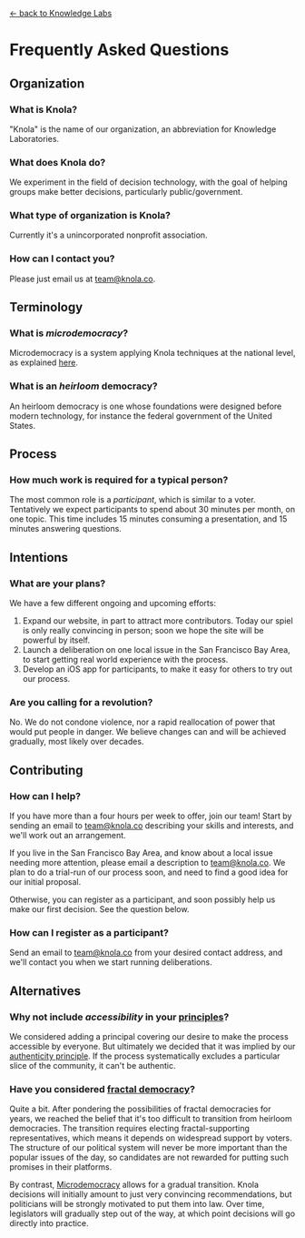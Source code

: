 [&larr; back to Knowledge Labs](.)

# Frequently Asked Questions

## Organization

### What is Knola?

"Knola" is the name of our organization, an abbreviation for Knowledge Laboratories.

### What does Knola do?

We experiment in the field of decision technology, with the goal of helping groups make better decisions, particularly public/government.

### What type of organization is Knola?

Currently it's a unincorporated nonprofit association.

### How can I contact you?

Please just email us at [team@knola.co](mailto:team@knola.co).

## Terminology

### What is _microdemocracy_?

Microdemocracy is a system applying Knola techniques at the national level, as explained [here](microdemocracy).

### What is an _heirloom_ democracy?

An heirloom democracy is one whose foundations were designed before modern technology, for instance the federal government of the United States.

## Process

### How much work is required for a typical person?

The most common role is a _participant_, which is similar to a voter. Tentatively we expect participants to spend about 30 minutes per month, on one topic. This time includes 15 minutes consuming a presentation, and 15 minutes answering questions.

## Intentions

### What are your plans?

We have a few different ongoing and upcoming efforts:

1.   Expand our website, in part to attract more contributors. Today our spiel is only really convincing in person; soon we hope the site will be powerful by itself.
1.   Launch a deliberation on one local issue in the San Francisco Bay Area, to start getting real world experience with the process.
1.   Develop an iOS app for participants, to make it easy for others to try out our process.

### Are you calling for a revolution?

No. We do not condone violence, nor a rapid reallocation of power that would put people in danger. We believe changes can and will be achieved gradually, most likely over decades.

## Contributing

### How can I help?

If you have more than a four hours per week to offer, join our team! Start by sending an email to [team@knola.co](mailto:team@knola.co) describing your skills and interests, and we'll work out an arrangement.

If you live in the San Francisco Bay Area, and know about a local issue needing more attention, please email a description to [team@knola.co](mailto:team@knola.co). We plan to do a trial-run of our process soon, and need to find a good idea for our initial proposal.

Otherwise, you can register as a participant, and soon possibly help us make our first decision. See the question below.

<!--

TODO(cody): uncomment this once we publish some resources potentially useful for derivation.

### Can anyone join in experiment development?

Yes! Please just contact us at [team@knola.co](mailto:team@knola.co) to discuss. All of Knola's works are licensed under [Creative Commons Attribution 4.0 International](https://creativecommons.org/licenses/by/4.0/), so you can reuse content even commercially.

-->

### How can I register as a participant?

Send an email to [team@knola.co](mailto:team@knola.co) from your desired contact address, and we'll contact you when we start running deliberations.

## Alternatives

### Why not include _accessibility_ in your [principles](principles)?

We considered adding a principal covering our desire to make the process accessible by everyone. But ultimately we decided that it was implied by our [authenticity principle](principles). If the process systematically excludes a particular slice of the community, it can't be authentic.

### Have you considered [fractal democracy](https://medium.com/local-democracy/fractal-democracy-something-we-can-learn-from-the-trees-6e1b761b8241)?

Quite a bit. After pondering the possibilities of fractal democracies for years, we reached the belief that it's too difficult to transition from heirloom democracies. The transition requires electing fractal-supporting representatives, which means it depends on widespread support by voters. The structure of our political system will never be more important than the popular issues of the day, so candidates are not rewarded for putting such promises in their platforms.

By contrast, [Microdemocracy](microdemocracy) allows for a gradual transition. Knola decisions will initially amount to just very convincing recommendations, but politicians will be strongly motivated to put them into law. Over time, legislators will gradually step out of the way, at which point decisions will go directly into practice.